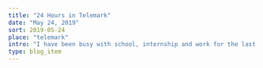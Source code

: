 ```yaml
---
title: "24 Hours in Telemark"
date: "May 24, 2019"
sort: 2019-05-24
place: "telemark"
intro: "I have been busy with school, internship and work for the last few weeks--- so to destress and feel a little bit of tranquility for a while, I searched through AirBnb. Luckily I saw a very interesting cabin to stay for the weekend and to my surprise, it was just a few hours away from Oslo."
type: blog_item
---
```


